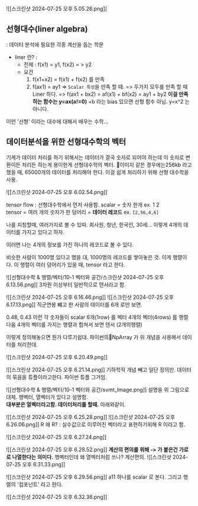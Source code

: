  ![[스크린샷 2024-07-25 오후 5.05.26.png]]
## 선형대수(liner algebra) 
: 데이터 분석에 필요한 각종 계산을 돕는 학문

- liner 란? : 
	- 전제 : f(x1) = y1,  f(x2) = > y2
	- 요건
		1.  f(x1+x2) = f(x1) + f(x2) 를 만족
		2. f(ax1) = ay1  => `Scalar 특성`을 만족 할 때.
	=> 두가지 모두를 만족 할 때 Liner 하다.
	=> f(ax1 + bx2)  = af(x1) + bf(x2) = ay1 + by2 
	**이걸 만족하는 함수는 y=ax(a!=0)**  +b 라는 bias 있으면  선형 함수 아님. 
	y=x^2 는 아니다. 

이런 '선형' 이라는 대수에 대해서 배우는 수학... 


## 데이터분석을 위한 선형대수학의 벡터
기계가 데이터 처리를 하기 위해서는 데이터가 결국 숫자로 되어야 하는데 이 숫자로 변환이든 처리든 하는게 용이한게 선형대수학의 벡터.
이미지 같은 경우에는256kb 라고 했을 때,  65000개의 데이터를 처리해야 한다. 이걸 쉽게 처리하기 위해 선형 대수학을 사용. 


![[스크린샷 2024-07-25 오후 6.02.54.png]]

tensor flow : 선형대수학에서 먼저 사용함.
scalar  = 숫자 한개   ex. 1    2  
tensor = 여러 개의 숫자가 한 덩어리 = **데이터 레코드** ex. `[2,56,4,6]`

나를 지칭할때, 여러가지로 볼 수 있따. 회사원, 청년, 한국인, 30세...  이렇게 4개의 데이터를 가지고 있다고 하자. 

이러면 나는 4개의 정보를 가진 하나의 레코드로 볼 수 있다. 

비슷한 사람이 1000명 있다고 했을 대, 
1000명의 레코드를 쌓아놓은 것. 
이게 행렬이다. 
이 행렬이 여러 덩어리가 있을 때, tensor 라고 한다. 

![[선형대수학 & 행렬/벡터/10-1 벡터와 공간/스크린샷 2024-07-25 오후 6.13.56.png]]
3차원 이상부터 일반적으로 텐서라고 함.

![[스크린샷 2024-07-25 오후 6.16.46.png]]
![[스크린샷 2024-07-25 오후 6.17.13.png]]
직군연봉 뺴고 
한 사람의 데이터를 6개 로만 보면.

0.48, 0.43 이런 각 숫자들이 scalar 
6개(1row) 를 벡터
4개의 벡터(4rows) 를 행렬
다음 4개의 벡터를 가지는 행렬과 합쳐서 보면 텐서 (2개의행렬)

이렇게 정의해놓으면 뭔가 다루기쉽대. 
파이썬의NpArray  가 위 개념을 사용해서 데이터를 처리한데. 


![[스크린샷 2024-07-25 오후 6.20.49.png]]

![[스크린샷 2024-07-25 오후 6.21.14.png]]
기하학적 개념 빼고 일단 정의만. 
데이터의 묶음을 튜플이라고한다. 파이썬 튜플 그거임. 


![[선형대수학 & 행렬/벡터/10-1 벡터와 공간/svmt_Image.png]]
설명을 위 그림으로 대체. 행벡터, 열벡터가 있다고 설명함.  
**대부분은 열벡터라고함. 데이터처리를 할때.** 아래와같이.

![[스크린샷 2024-07-25 오후 6.25.28.png]]
![[스크린샷 2024-07-25 오후 6.26.06.png]]
R 왜 R? : 실수값으로 이루어진 벡터라고 표현하기위해 R 이라고 함.

![[스크린샷 2024-07-25 오후 6.27.24.png]]

![[스크린샷 2024-07-25 오후 6.28.52.png]]
**계산의 편의를 위해 -> 가 붙은건 가로로 나열한다는 의미다.**  행벡터인데 왜 열벡터처럼 쓰나? 계산편의.
![[스크린샷 2024-07-25 오후 6.31.33.png]]


![[스크린샷 2024-07-25 오후 6.29.56.png]]
a11 하나를 scalar 로 본다. 그리고 행렬의 '컴포넌트' 라고 한다. 

![[스크린샷 2024-07-25 오후 6.32.36.png]]

